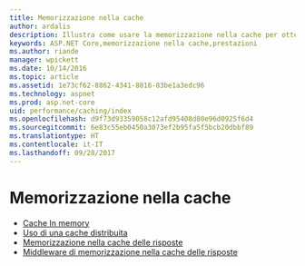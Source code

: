 ```yaml
---
title: Memorizzazione nella cache
author: ardalis
description: Illustra come usare la memorizzazione nella cache per ottenere prestazioni migliori.
keywords: ASP.NET Core,memorizzazione nella cache,prestazioni
ms.author: riande
manager: wpickett
ms.date: 10/14/2016
ms.topic: article
ms.assetid: 1e73cf62-8862-4341-8816-83be1a3edc96
ms.technology: aspnet
ms.prod: asp.net-core
uid: performance/caching/index
ms.openlocfilehash: d9f73d93359058c12afd95408d80e96d0925f6d4
ms.sourcegitcommit: 6e83c55eb0450a3073ef2b95fa5f5bcb20dbbf89
ms.translationtype: HT
ms.contentlocale: it-IT
ms.lasthandoff: 09/28/2017
---
```

# <a name="caching"></a>Memorizzazione nella cache

* [Cache In memory](memory.md)
* [Uso di una cache distribuita](distributed.md)
* [Memorizzazione nella cache delle risposte](response.md)
* [Middleware di memorizzazione nella cache delle risposte](middleware.md)
